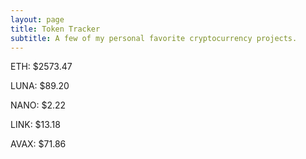 ```yaml
---
layout: page
title: Token Tracker
subtitle: A few of my personal favorite cryptocurrency projects.
---
```


<!--BEGINCRYPTOINPUT-->
ETH: $2573.47

LUNA: $89.20

NANO: $2.22

LINK: $13.18

AVAX: $71.86

<!--ENDCRYPTOINPUT-->
